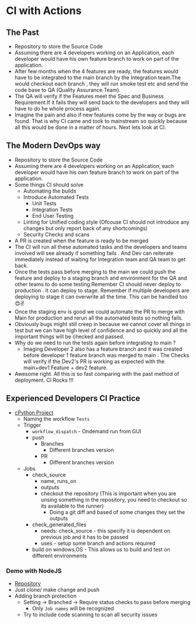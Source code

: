 # CI with Actions

## The Past

- Repository to store the Source Code
- Assuming there are 4 developers working on an Application, each developer would have his own feature branch to work on part of the application.
- After few months when the 4 features are ready, the features would have to be integrated to the main branch by the Integration team.The would checkout each branch , they will run smoke test etc and send the code base to QA (Quality Assurance Team).
- The QA will verify if the Features meet the Spec and Business Requirement.If it fails they will send back to the developers and they will have to do he whole process again.
- Imagine the pain and also if new features come by the way or bugs are found. That is why CI came and took to mainstream so quickly because all this would be done in a matter of hours. Next lets look at CI.

## The Modern DevOps way

- Repository to store the Source Code
- Assuming there are 4 developers working on an Application, each developer would have his own feature branch to work on part of the application.
- Some things CI should solve
  - Automating the builds
  - Introduce Automated Tests
    - Unit Tests
    - Integration Tests
    - End User Testing
  - Linting for Unified coding style (Ofcouse CI should not introduce any changes but only report back of any shortcomings)
  - Security Checks and scans
- A PR is created when the feature is ready to be merged
- The CI will run all these automated tasks and the developers and teams involved will see already if something fails . And Dev can reiterate immediately instead of waiting for Integration team and QA team to get back.
- Once the tests pass before merging to the main we could push the feature and deploy to a staging branch and environment for the QA and other teams to do some testing.Remember CI should never deploy to production . It can deploy to stage. Remember if multiple developers are deploying to stage it can overwrite all the time. This can be handled too 😍✌
- Once the staging env is good we could automate the PR to merge with Main for production and rerun all the automated tests so nothing fails.
- Obviously bugs might still creep in because we cannot cover all things in test but we can have high level of confidence and so quickly and all the important things will be checked and passed.
- Why do we need to run the tests again before integrating to main ?
  - Imaging Developer 2 also has a feature branch and it was created before developer 1 feature branch was merged to main . The Checks will verify if the Dev2's PR is working as expected with the main+dev1 Feature + dev2 feature.
- Awesome right. All this is so fast comparing with the past method of deployment. CI Rocks !!!

## Experienced Developers CI Practice

- [cPython Project](https://github.com/python/cpython/blob/main/.github/workflows/build.yml)
  - Naming the workflow `Tests`
  - Trigger
    - `workflow_dispatch` - Ondemand run from GUI
    - push
      - Branches
        - Different branches version
      - PR
        - Different branches version
  - Jobs
    - check_source
      - name, runs_on
      - outputs
      - checkout the repository (This is important when you are unsing something in the repository, you need to checkout so its available to the runner)
        - Doing a git diff and based of some changes they set the outputs
    - check_generated_files
      - needs: check_source - this specify it is dependent on previous job and it has to be passed
      - uses - setup some branch and actions required
    - build on windows,OS - This allows us to build and test on different environments

### Demo with NodeJS

- [Repository](https://github.com/KiranChilledOut/ci-testing)
- Just clone/ make change and push
- Adding branch protection
  - Setting -> Branched -> Require status checks to pass before merging
    - Only `Job names` will be recognized
  - Try to include code scanning to scan all security issues